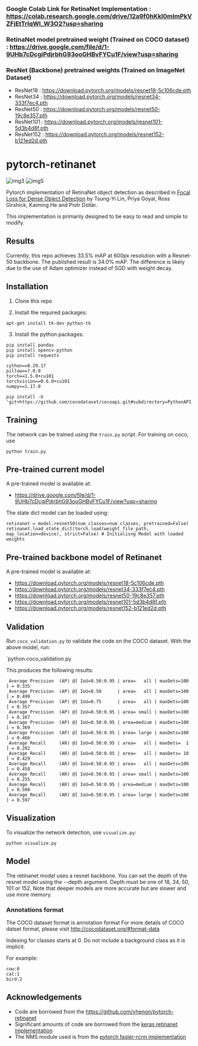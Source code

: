 ### Google Colab Link for RetinaNet Implementation : https://colab.research.google.com/drive/12a9f0hKkI0mImPkVZFjEtTrIqWl_W3O2?usp=sharing

### RetinaNet model pretrained weight (Trained on COCO dataset) : https://drive.google.com/file/d/1-9UHb7cDcgiPdjrbhG93ooGHBvFYCu1F/view?usp=sharing

### ResNet (Backbone) pretrained weights (Trained on ImageNet Dataset)
- ResNet18 : https://download.pytorch.org/models/resnet18-5c106cde.pth
- ResNet34  : https://download.pytorch.org/models/resnet34-333f7ec4.pth
- ResNet50 : https://download.pytorch.org/models/resnet50-19c8e357.pth
- ResNet101 : https://download.pytorch.org/models/resnet101-5d3b4d8f.pth
- ResNet152 : https://download.pytorch.org/models/resnet152-b121ed2d.pth



# pytorch-retinanet

![img3](https://github.com/yhenon/pytorch-retinanet/blob/master/images/3.jpg)
![img5](https://github.com/yhenon/pytorch-retinanet/blob/master/images/5.jpg)

Pytorch  implementation of RetinaNet object detection as described in [Focal Loss for Dense Object Detection](https://arxiv.org/abs/1708.02002) by Tsung-Yi Lin, Priya Goyal, Ross Girshick, Kaiming He and Piotr Dollár.

This implementation is primarily designed to be easy to read and simple to modify.

## Results
Currently, this repo achieves 33.5% mAP at 600px resolution with a Resnet-50 backbone. The published result is 34.0% mAP. The difference is likely due to the use of Adam optimizer instead of SGD with weight decay.

## Installation

1) Clone this repo

2) Install the required packages:

```
apt-get install tk-dev python-tk
```

3) Install the python packages:
	
```
pip install pandas
pip install opencv-python
pip install requests

cython==0.29.17
pillow==7.0.0
torch==1.5.0+cu101
torchvision==0.6.0+cu101
numpy==1.17.0

pip install -U 'git+https://github.com/cocodataset/cocoapi.git#subdirectory=PythonAPI'
```

## Training

The network can be trained using the `train.py` script. For training on coco, use

```
python train.py
```

## Pre-trained current model

A pre-trained model is available at: 
- https://drive.google.com/file/d/1-9UHb7cDcgiPdjrbhG93ooGHBvFYCu1F/view?usp=sharing

The state dict model can be loaded using:

```
retinanet = model.resnet50(num_classes=num_classes, pretrained=False)
retinanet.load_state_dict(torch.load(weight_file_path, map_location=device), strict=False) # Initialisng Model with loaded weights
```
## Pre-trained backbone model of Retinanet

A pre-trained model is available at: 
- https://download.pytorch.org/models/resnet18-5c106cde.pth
- https://download.pytorch.org/models/resnet34-333f7ec4.pth
- https://download.pytorch.org/models/resnet50-19c8e357.pth
- https://download.pytorch.org/models/resnet101-5d3b4d8f.pth
- https://download.pytorch.org/models/resnet152-b121ed2d.pth

## Validation

Run `coco_validation.py` to validate the code on the COCO dataset. With the above model, run:

`python coco_validation.py

This produces the following results:

```
 Average Precision  (AP) @[ IoU=0.50:0.95 | area=   all | maxDets=100 ] = 0.335
 Average Precision  (AP) @[ IoU=0.50      | area=   all | maxDets=100 ] = 0.499
 Average Precision  (AP) @[ IoU=0.75      | area=   all | maxDets=100 ] = 0.357
 Average Precision  (AP) @[ IoU=0.50:0.95 | area= small | maxDets=100 ] = 0.167
 Average Precision  (AP) @[ IoU=0.50:0.95 | area=medium | maxDets=100 ] = 0.369
 Average Precision  (AP) @[ IoU=0.50:0.95 | area= large | maxDets=100 ] = 0.466
 Average Recall     (AR) @[ IoU=0.50:0.95 | area=   all | maxDets=  1 ] = 0.282
 Average Recall     (AR) @[ IoU=0.50:0.95 | area=   all | maxDets= 10 ] = 0.429
 Average Recall     (AR) @[ IoU=0.50:0.95 | area=   all | maxDets=100 ] = 0.458
 Average Recall     (AR) @[ IoU=0.50:0.95 | area= small | maxDets=100 ] = 0.255
 Average Recall     (AR) @[ IoU=0.50:0.95 | area=medium | maxDets=100 ] = 0.508
 Average Recall     (AR) @[ IoU=0.50:0.95 | area= large | maxDets=100 ] = 0.597
```

## Visualization

To visualize the network detection, use `visualize.py`:

```
python visualize.py
```

## Model

The retinanet model uses a resnet backbone. You can set the depth of the resnet model using the --depth argument. Depth must be one of 18, 34, 50, 101 or 152. Note that deeper models are more accurate but are slower and use more memory.


### Annotations format

The COCO dataset format is annotation format 
For more details of COCO datset format, please visit http://cocodataset.org/#format-data

Indexing for classes starts at 0.
Do not include a background class as it is implicit.

For example:
```
cow:0
cat:1
bird:2
```

## Acknowledgements

- Code are borrowed from the https://github.com/yhenon/pytorch-retinanet 
- Significant amounts of code are borrowed from the [keras retinanet implementation](https://github.com/fizyr/keras-retinanet)
- The NMS module used is from the [pytorch faster-rcnn implementation](https://github.com/ruotianluo/pytorch-faster-rcnn)

